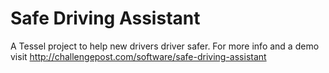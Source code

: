 # Safe Driving Assistant
A Tessel project to help new drivers driver safer.
For more info and a demo visit http://challengepost.com/software/safe-driving-assistant
